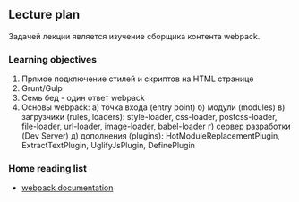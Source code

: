 ## Lecture plan

Задачей лекции является изучение сборщика контента webpack.

### Learning objectives

1. Прямое подключение стилей и скриптов на HTML странице
2. Grunt/Gulp
3. Семь бед - один ответ webpack
4. Основы webpack:
    a) точка входа (entry point)
    б) модули (modules)
    в) загрузчики (rules, loaders): style-loader, css-loader, postcss-loader, file-loader, url-loader, image-loader, babel-loader
    г) сервер разработки (Dev Server)
    д) дополнения (plugins): HotModuleReplacementPlugin, ExtractTextPlugin, UglifyJsPlugin, DefinePlugin

### Home reading list

- [webpack documentation](https://webpack.js.org)
